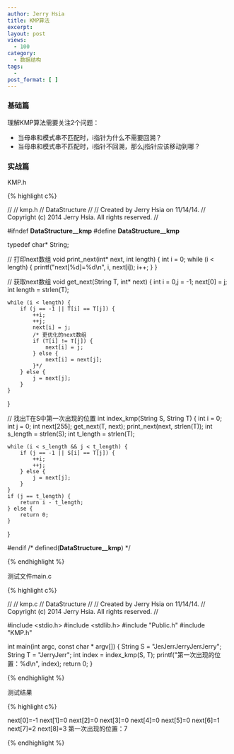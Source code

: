 ```yaml
---
author: Jerry Hsia
title: KMP算法
excerpt:
layout: post
views:
  - 100
category:
  - 数据结构
tags:
  - 
post_format: [ ]
---
```


### 基础篇

理解KMP算法需要关注2个问题：

- 当母串和模式串不匹配时，i指针为什么不需要回溯？
- 当母串和模式串不匹配时，i指针不回溯，那么j指针应该移动到哪？

### 实战篇

KMP.h

{% highlight  c%}

//
//  kmp.h
//  DataStructure
//
//  Created by Jerry Hsia on 11/14/14.
//  Copyright (c) 2014 Jerry Hsia. All rights reserved.
//

#ifndef __DataStructure__kmp__
#define __DataStructure__kmp__

typedef char* String;

// 打印next数组
void print_next(int* next, int length) {
    int i = 0;
    while (i < length) {
        printf("next[%d]=%d\n", i, next[i]);
        i++;
    }
}

// 获取next数组
void get_next(String T, int* next) {
    int i = 0,j = -1;
    next[0] = j;
    int length = strlen(T);
    
    while (i < length) {
        if (j == -1 || T[i] == T[j]) {
            ++i;
            ++j;
            next[i] = j;
            /* 更优化的next数组
            if (T[i] != T[j]) {
                next[i] = j;
            } else {
                next[i] = next[j];
            }*/
        } else {
            j = next[j];
        }
    }
}

// 找出T在S中第一次出现的位置
int index_kmp(String S, String T) {
    int i = 0;
    int j = 0;
    int next[255];
    get_next(T, next);
    print_next(next, strlen(T));
    int s_length = strlen(S);
    int t_length = strlen(T);
    
    while (i < s_length && j < t_length) {
        if (j == -1 || S[i] == T[j]) {
            ++i;
            ++j;
        } else {
            j = next[j];
        }
    }
    if (j == t_length) {
        return i - t_length;
    } else {
        return 0;
    }
}

#endif /* defined(__DataStructure__kmp__) */

{% endhighlight %}

测试文件main.c

{% highlight  c%}

//
//  kmp.c
//  DataStructure
//
//  Created by Jerry Hsia on 11/14/14.
//  Copyright (c) 2014 Jerry Hsia. All rights reserved.
//

#include <stdio.h>
#include <stdlib.h>
#include "Public.h"
#include "KMP.h"

int main(int argc, const char * argv[]) {
    String S = "JerJerrJerryJerrJerry";
    String T = "JerryJerr";
    int index = index_kmp(S, T);
    printf("第一次出现的位置：%d\n", index);
    return 0;
}

{% endhighlight %}

测试结果

{% highlight  c%}

next[0]=-1
next[1]=0
next[2]=0
next[3]=0
next[4]=0
next[5]=0
next[6]=1
next[7]=2
next[8]=3
第一次出现的位置：7

{% endhighlight %}
